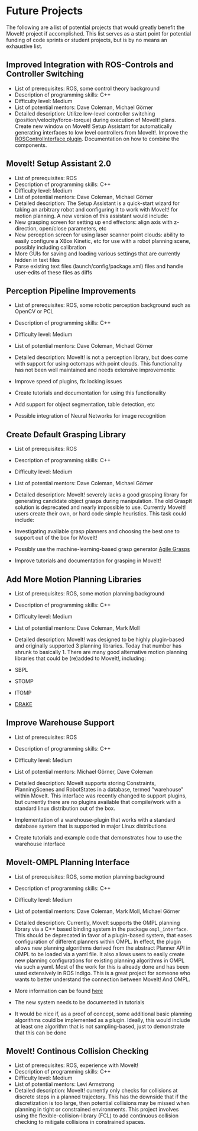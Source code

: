 # Future Projects

The following are a list of potential projects that would greatly benefit the MoveIt! project if accomplished. This list serves as a start point for potential funding of code sprints or student projects, but is by no means an exhaustive list.

## Improved Integration with ROS-Controls and Controller Switching

* List of prerequisites: ROS, some control theory background
* Description of programming skills: C++
* Difficulty level: Medium
* List of potential mentors: Dave Coleman, Michael Görner
* Detailed description: Utilize low-level controller switching (position/velocity/force-torque) during execution of MoveIt! plans. Create new window on MoveIt! Setup Assistant for automatically generating interfaces to low level controllers from MoveIt!. Improve the [ROSControlInterface plugin](https://github.com/ros-planning/moveit/tree/kinetic-devel/moveit_plugins/moveit_ros_control_interface). Documentation on how to combine the components.

## MoveIt! Setup Assistant 2.0

* List of prerequisites: ROS
* Description of programming skills: C++
* Difficulty level: Medium
* List of potential mentors: Dave Coleman, Michael Görner
* Detailed description: The Setup Assistant is a quick-start wizard for taking an arbitrary robot and configuring it to work with MoveIt! for motion planning. A new version of this assistant would include:
* New grasping screen for setting up end effectors: align axis with z-direction, open/close parameters, etc
* New perception screen for using laser scanner point clouds: ability to easily configure a XBox Kinetic, etc for use with a robot planning scene, possibly including calibration
* More GUIs for saving and loading various settings that are currently hidden in text files
* Parse existing text files (launch/config/package.xml) files and handle user-edits of these files as diffs

## Perception Pipeline Improvements

* List of prerequisites: ROS, some robotic perception background such as OpenCV or PCL
* Description of programming skills: C++
* Difficulty level: Medium
* List of potential mentors: Dave Coleman, Michael Görner
* Detailed description: MoveIt! is not a perception library, but does come with support for using octomaps with point clouds. This functionality has not been well maintained and needs extensive improvements:

* Improve speed of plugins, fix locking issues
* Create tutorials and documentation for using this functionality
* Add support for object segmentation, table detection, etc
* Possible integration of Neural Networks for image recognition

## Create Default Grasping Library

* List of prerequisites: ROS
* Description of programming skills: C++
* Difficulty level: Medium
* List of potential mentors: Dave Coleman, Michael Görner
* Detailed description: MoveIt! severely lacks a good grasping library for generating candidate object grasps during manipulation. The old GraspIt solution is deprecated and nearly impossible to use. Currently MoveIt! users create their own, or hard code simple heuristics. This task could include:

* Investigating available grasp planners and choosing the best one to support out of the box for MoveIt!
* Possibly use the machine-learning-based grasp generator [Agile Grasps](http://wiki.ros.org/agile_grasp)
* Improve tutorials and documentation for grasping in MoveIt!

## Add More Motion Planning Libraries

* List of prerequisites: ROS, some motion planning background
* Description of programming skills: C++
* Difficulty level: Medium
* List of potential mentors: Dave Coleman, Mark Moll
* Detailed description: MoveIt! was designed to be highly plugin-based and originally supported 3 planning libraries. Today that number has shrunk to basically 1. There are many good alternative motion planning libraries that could be (re)added to MoveIt!, including:

* SBPL
* STOMP
* ITOMP
* [DRAKE](https://github.com/RobotLocomotion/drake/issues/459)

## Improve Warehouse Support

* List of prerequisites: ROS
* Description of programming skills: C++
* Difficulty level: Medium
* List of potential mentors: Michael Görner, Dave Coleman
* Detailed description: MoveIt supports storing Constraints, PlanningScenes and RobotStates in a database, termed "warehouse" within MoveIt. This interface was recently changed to support plugins, but currently there are no plugins available that compile/work with a standard linux distribution out of the box.

* Implementation of a warehouse-plugin that works with a standard database system that is supported in major Linux distributions
* Create tutorials and example code that demonstrates how to use the warehouse interface

## MoveIt-OMPL Planning Interface

* List of prerequisites: ROS, some motion planning background
* Description of programming skills: C++
* Difficulty level: Medium
* List of potential mentors: Dave Coleman, Mark Moll, Michael Görner
* Detailed description: Currently, MoveIt supports the OMPL planning library via a C++ based binding system in the package `ompl_interface`. This should be deprecated in favor of a plugin-based system, that eases configuration of different planners within OMPL. In effect, the plugin allows new planning algorithms derived from the abstract Planner API in OMPL to be loaded via a yaml file. It also allows users to easily create new planning configurations for existing planning algorithms in OMPL via such a yaml. Most of the work for this is already done and has been used extensively in ROS Indigo. This is a great project for someone who wants to better understand the connection between MoveIt! And OMPL.

* More information can be found [here](https://github.com/ros-planning/moveit/issues/117)
* The new system needs to be documented in tutorials
* It would be nice if, as a proof of concept, some additional basic planning algorithms could be implemented as a plugin. Ideally, this would include at least one algorithm that is not sampling-based, just to demonstrate that this can be done

## MoveIt! Continous Collision Checking

* List of prerequisites: ROS, experience with MoveIt!
* Description of programming skills: C++
* Difficulty level: Medium
* List of potential mentors: Levi Armstrong
* Detailed description: MoveIt! currently only checks for collisions at discrete steps in a planned trajectory. This has the downside that if the discretization is too large, then potential collisions may be missed when planning in tight or constrained environments. This project involves using the flexible-collision-library (FCL) to add continuous collision checking to mitigate collisions in constrained spaces.
